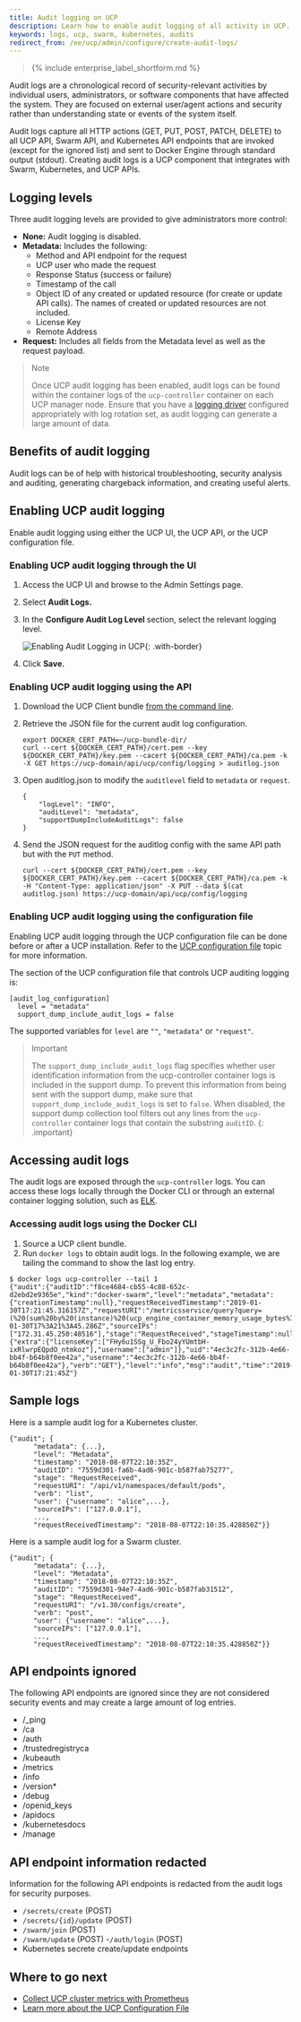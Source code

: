 ```yaml
---
title: Audit logging on UCP
description: Learn how to enable audit logging of all activity in UCP.
keywords: logs, ucp, swarm, kubernetes, audits
redirect_from: /ee/ucp/admin/configure/create-audit-logs/
---
```


>{% include enterprise_label_shortform.md %}

Audit logs are a chronological record of security-relevant activities by 
individual users, administrators, or software components that have affected the 
system. They are focused on external user/agent actions and security rather than 
understanding state or events of the system itself.

Audit logs capture all HTTP actions (GET, PUT, POST, PATCH, DELETE) to all UCP 
API, Swarm API, and Kubernetes API endpoints that are invoked (except for the 
ignored list) and sent to Docker Engine through standard output (stdout). Creating audit logs is a UCP component that integrates with Swarm, Kubernetes, and UCP APIs.

## Logging levels

Three audit logging levels are provided to give administrators more control: 

- **None:** Audit logging is disabled. 
- **Metadata:** Includes the following:
    - Method and API endpoint for the request
    - UCP user who made the request
    - Response Status (success or failure)
    - Timestamp of the call
    - Object ID of any created or updated resource (for create or update API 
    calls). The names of created or updated resources are not included.
    - License Key
    - Remote Address
- **Request:** Includes all fields from the Metadata level as well as the 
request payload.

> Note
>
> Once UCP audit logging has been enabled, audit logs can be found within the 
> container logs of the `ucp-controller` container on each UCP manager node. 
> Ensure that you have a [logging  driver](../../../../config/containers/logging/configure.md) 
> configured appropriately with log rotation set, as audit logging can generate a large amount of data. 

## Benefits of audit logging

Audit logs can be of help with historical troubleshooting, security analysis and auditing, generating chargeback information, and creating useful alerts.

## Enabling UCP audit logging

Enable audit logging using either the UCP UI, the UCP API, or the UCP configuration file.

### Enabling UCP audit logging through the UI

1. Access the UCP UI and browse to the Admin Settings page.
2. Select **Audit Logs.**
3. In the **Configure Audit Log Level** section, select the relevant logging
level. 

    ![Enabling Audit Logging in UCP](../../images/auditlogging.png){: .with-border}

4. Click **Save.**

### Enabling UCP audit logging using the API

1. Download the UCP Client bundle [from the command line](https://success.docker.com/article/download-client-bundle-from-the-cli).

2. Retrieve the JSON file for the current audit log configuration.

    ```
    export DOCKER_CERT_PATH=~/ucp-bundle-dir/
    curl --cert ${DOCKER_CERT_PATH}/cert.pem --key ${DOCKER_CERT_PATH}/key.pem --cacert ${DOCKER_CERT_PATH}/ca.pem -k -X GET https://ucp-domain/api/ucp/config/logging > auditlog.json
    ```

3. Open auditlog.json to modify the `auditlevel` field to `metadata` or `request`.

    ```
    {
    	"logLevel": "INFO",
    	"auditLevel": "metadata",
    	"supportDumpIncludeAuditLogs": false
    }
    ```

4. Send the JSON request for the auditlog config with the same API path but with the `PUT` method.

    ```
    curl --cert ${DOCKER_CERT_PATH}/cert.pem --key ${DOCKER_CERT_PATH}/key.pem --cacert ${DOCKER_CERT_PATH}/ca.pem -k -H "Content-Type: application/json" -X PUT --data $(cat auditlog.json) https://ucp-domain/api/ucp/config/logging
    ```

### Enabling UCP audit logging using the configuration file

Enabling UCP audit logging through the UCP configuration file can be done before 
or after a UCP installation. Refer to the [UCP configuration file](./ucp-configuration-file/) topic for more information. 

The section of the UCP configuration file that controls UCP auditing logging is:

```
[audit_log_configuration]
  level = "metadata"
  support_dump_include_audit_logs = false
```

The supported variables for `level` are `""`, `"metadata"` or `"request"`.

> Important
> 
> The `support_dump_include_audit_logs` flag specifies whether user identification information from the ucp-controller container logs is included in the support dump. To prevent this information from being sent with the support dump, make sure that `support_dump_include_audit_logs` is set to `false`.  When disabled, the support dump collection tool filters out any lines from the `ucp-controller` container logs that contain the substring `auditID`.
{: .important} 

## Accessing audit logs

The audit logs are exposed through the `ucp-controller` logs. You can 
access these logs locally through the Docker CLI or through an external 
container logging solution, such as [ELK](https://success.docker.com/article/elasticsearch-logstash-kibana-logging).

### Accessing audit logs using the Docker CLI

1. Source a UCP client bundle.
2. Run `docker logs` to obtain audit logs. In the following example,
we are tailing the command to show the last log entry.

```
$ docker logs ucp-controller --tail 1
{"audit":{"auditID":"f8ce4684-cb55-4c88-652c-d2ebd2e9365e","kind":"docker-swarm","level":"metadata","metadata":{"creationTimestamp":null},"requestReceivedTimestamp":"2019-01-30T17:21:45.316157Z","requestURI":"/metricsservice/query?query=(%20(sum%20by%20(instance)%20(ucp_engine_container_memory_usage_bytes%7Bmanager%3D%22true%22%7D))%20%2F%20(sum%20by%20(instance)%20(ucp_engine_memory_total_bytes%7Bmanager%3D%22true%22%7D))%20)%20*%20100\u0026time=2019-01-30T17%3A21%3A45.286Z","sourceIPs":["172.31.45.250:48516"],"stage":"RequestReceived","stageTimestamp":null,"timestamp":null,"user":{"extra":{"licenseKey":["FHy6u1SSg_U_Fbo24yYUmtbH-ixRlwrpEQpdO_ntmkoz"],"username":["admin"]},"uid":"4ec3c2fc-312b-4e66-bb4f-b64b8f0ee42a","username":"4ec3c2fc-312b-4e66-bb4f-b64b8f0ee42a"},"verb":"GET"},"level":"info","msg":"audit","time":"2019-01-30T17:21:45Z"}
```

## Sample logs

Here is a sample audit log for a Kubernetes cluster.

```
{"audit"; {
      "metadata": {...},
      "level": "Metadata",
      "timestamp": "2018-08-07T22:10:35Z",
      "auditID": "7559d301-fa6b-4ad6-901c-b587fab75277",
      "stage": "RequestReceived",
      "requestURI": "/api/v1/namespaces/default/pods",
      "verb": "list",
      "user": {"username": "alice",...},
      "sourceIPs": ["127.0.0.1"],
      ...,
      "requestReceivedTimestamp": "2018-08-07T22:10:35.428850Z"}}
```
Here is a sample audit log for a Swarm cluster.

```
{"audit"; {
      "metadata": {...},
      "level": "Metadata",
      "timestamp": "2018-08-07T22:10:35Z",
      "auditID": "7559d301-94e7-4ad6-901c-b587fab31512",
      "stage": "RequestReceived",
      "requestURI": "/v1.30/configs/create",
      "verb": "post",
      "user": {"username": "alice",...},
      "sourceIPs": ["127.0.0.1"],
      ...,
      "requestReceivedTimestamp": "2018-08-07T22:10:35.428850Z"}}
```

## API endpoints ignored

The following API endpoints are ignored since they are not considered security 
events and may create a large amount of log entries.

- /_ping
- /ca
- /auth
- /trustedregistryca
- /kubeauth
- /metrics
- /info
- /version*
- /debug
- /openid_keys
- /apidocs
- /kubernetesdocs
- /manage

## API endpoint information redacted

Information for the following API endpoints is redacted from the audit logs for security purposes.

- `/secrets/create` (POST)
- `/secrets/{id}/update` (POST)
- `/swarm/join` (POST)
- `/swarm/update` (POST)
-`/auth/login` (POST)
- Kubernetes secrete create/update endpoints

## Where to go next

- [Collect UCP cluster metrics with Prometheus](collect-cluster-metrics.md)
- [Learn more about the UCP Configuration File](ucp-configuration-file.md)

